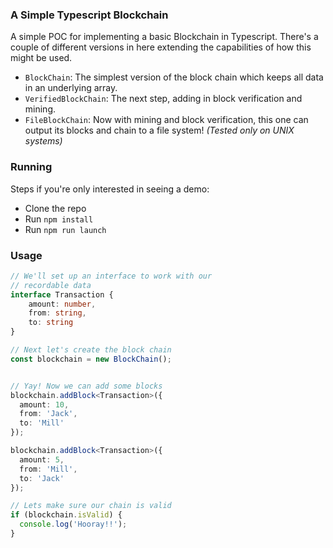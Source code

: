 ### A Simple Typescript Blockchain

A simple POC for implementing a basic Blockchain in Typescript. There's a couple of different versions in here extending the capabilities of how this might be used.

* `BlockChain`: The simplest version of the block chain which keeps all data in an underlying array.
* `VerifiedBlockChain`: The next step, adding in block verification and mining.
* `FileBlockChain`: Now with mining and block verification, this one can output its blocks and chain to a file system! *(Tested only on UNIX systems)*

### Running
Steps if you're only interested in seeing a demo:
* Clone the repo
* Run `npm install`
* Run `npm run launch`

### Usage
```ts
// We'll set up an interface to work with our 
// recordable data
interface Transaction {
    amount: number,
    from: string,
    to: string
}

// Next let's create the block chain
const blockchain = new BlockChain();


// Yay! Now we can add some blocks
blockchain.addBlock<Transaction>({ 
  amount: 10, 
  from: 'Jack', 
  to: 'Mill' 
});

blockchain.addBlock<Transaction>({ 
  amount: 5, 
  from: 'Mill', 
  to: 'Jack' 
});

// Lets make sure our chain is valid
if (blockchain.isValid) {
  console.log('Hooray!!');
}
```
